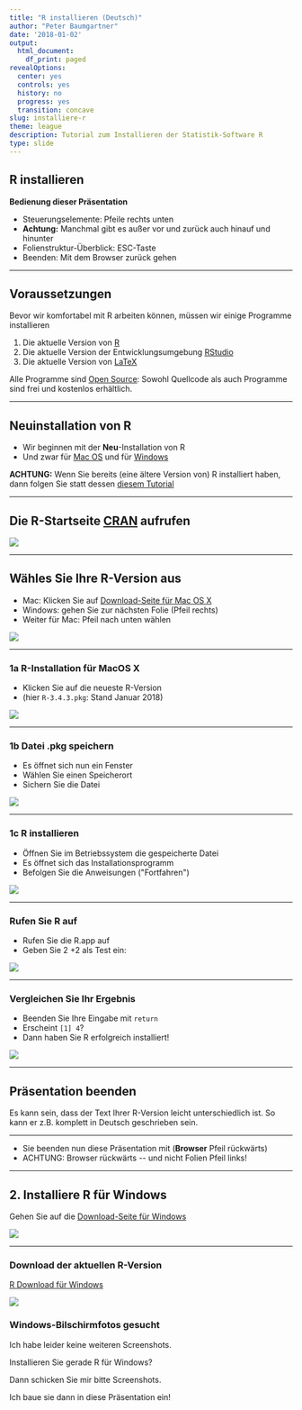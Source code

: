 ```yaml
---
title: "R installieren (Deutsch)"
author: "Peter Baumgartner"
date: '2018-01-02'
output:
  html_document:
    df_print: paged
revealOptions:
  center: yes
  controls: yes
  history: no
  progress: yes
  transition: concave
slug: installiere-r
theme: league
description: Tutorial zum Installieren der Statistik-Software R
type: slide
---
```


## R installieren

**Bedienung dieser Präsentation**

- Steuerungselemente: Pfeile rechts unten
- **Achtung:** Manchmal gibt es außer vor und zurück auch hinauf und hinunter
- Folienstruktur-Überblick: ESC-Taste
- Beenden: Mit dem Browser zurück gehen

---

## Voraussetzungen

Bevor wir komfortabel mit R arbeiten können, müssen wir einige Programme installieren

1. Die aktuelle Version von [R](https://cran.r-project.org/)
2. Die aktuelle Version der Entwicklungsumgebung [RStudio](https://www.rstudio.com/products/rstudio/download/)
3. Die aktuelle Version von [LaTeX](https://www.latex-project.org/get/)

Alle Programme sind [Open Source](http://praxistipps.chip.de/open-source-was-ist-das-genau_12877): Sowohl Quellcode als auch Programme sind frei und kostenlos erhältlich.

---

## Neuinstallation von R

- Wir beginnen mit der **Neu**-Installation von R 
- Und zwar für [Mac OS](https://cran.r-project.org/bin/macosx/) und für [Windows](https://cran.r-project.org/bin/windows/)

**ACHTUNG:** Wenn Sie bereits (eine ältere Version von) R installiert haben, dann folgen Sie statt dessen [diesem Tutorial](http://bioinfo.umassmed.edu/bootstrappers/bootstrappers-courses/courses/rCourse/Additional_Resources/Updating_R.html#updating-on-mac-and-ubuntu)

---

## Die R-Startseite [CRAN](https://cran.r-project.org/) aufrufen

<img src="/img/r-installation-deutsch/1-0_CRAN-Startpage-min.png">
<!-- .element height="70%" width="70%" -->

---

## Wähles Sie Ihre R-Version aus

- Mac: Klicken Sie auf [Download-Seite für Mac OS X](https://cran.r-project.org/bin/macosx/)
- Windows: gehen Sie zur nächsten Folie (Pfeil rechts)
- Weiter für Mac: Pfeil nach unten wählen

<img src="/img/r-installation-deutsch/1-1_Choose-Mac-Download-min.png">
<!-- .element height="60%" width="70%" -->

___

### 1a R-Installation für MacOS X

- Klicken Sie auf die neueste R-Version 
- (hier `R-3.4.3.pkg`: Stand Januar 2018)

<img src="/img/r-installation-deutsch/1-2_R-MacOS-Download-min.png">
<!-- .element height="70%" width="70%" -->


___


### 1b Datei .pkg speichern

- Es öffnet sich nun ein Fenster
- Wählen Sie einen Speicherort
- Sichern Sie die Datei

<img src="/img/r-installation-deutsch/1-3_R-Package-save-min.png">
<!-- .element height="50%" width="70%" -->


___

### 1c R installieren

- Öffnen Sie im Betriebssystem die gespeicherte Datei
- Es öffnet sich das Installationsprogramm
- Befolgen Sie die Anweisungen ("Fortfahren")

<img src="/img/r-installation-deutsch/1-4_MacOS-Installation-R-min.png">
<!-- .element height="50%" width="50%" -->

___

### Rufen Sie R auf

- Rufen Sie die R.app auf
- Geben Sie 2 +2 als Test ein:

<img src="/img/r-installation-deutsch/1-5_MacOS-R-App-min.png">
<!-- .element height="50%" width="40%" -->

___

### Vergleichen Sie Ihr Ergebnis

- Beenden Sie Ihre Eingabe mit `return`
- Erscheint `[1] 4`? 
- Dann haben Sie R erfolgreich installiert!

<img src="/img/r-installation-deutsch/1-6_MacOS-R-App-min.png">
<!-- .element height="50%" width="40%" -->

___

## Präsentation beenden

Es kann sein, dass der Text Ihrer R-Version leicht unterschiedlich ist. So kann er z.B. komplett in Deutsch geschrieben sein.

***

- Sie beenden nun diese Präsentation mit (**Browser** Pfeil rückwärts)
- ACHTUNG: Browser rückwärts -- und nicht Folien Pfeil links!

---

## 2. Installiere R für Windows

Gehen Sie auf die [Download-Seite für Windows](https://cran.r-project.org/bin/windows/)

<img src="/img/r-installation-deutsch/2-1_R-Windows-Download-min.png">
<!-- .element height="70%" width="70%" -->


---

### Download der aktuellen R-Version

[R Download für Windows](https://cran.r-project.org/bin/windows/base/)

<img src="/img/r-installation-deutsch/2-2_R-Windows-Download-min.png">
<!-- .element height="70%" width="70%" -->

### Windows-Bilschirmfotos gesucht

Ich habe leider keine weiteren Screenshots.

Installieren Sie gerade R für Windows?

Dann schicken Sie mir bitte Screenshots. 

Ich baue sie dann in diese Präsentation ein!
